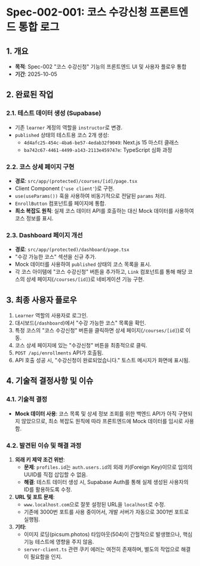 # Spec-002-001: 코스 수강신청 프론트엔드 통합 로그

## 1. 개요

- **목적**: Spec-002 "코스 수강신청" 기능의 프론트엔드 UI 및 사용자 플로우 통합
- **기간**: 2025-10-05

## 2. 완료된 작업

### 2.1. 테스트 데이터 생성 (Supabase)
- 기존 `learner` 계정의 역할을 `instructor`로 변경.
- `published` 상태의 테스트용 코스 2개 생성:
  - `4d4afc25-454c-4ba6-be57-4edab32f9049`: Next.js 15 마스터 클래스
  - `ba742c67-4461-4499-a143-2113e459747e`: TypeScript 심화 과정

### 2.2. 코스 상세 페이지 구현
- **경로**: `src/app/(protected)/courses/[id]/page.tsx`
- Client Component (`'use client'`)로 구현.
- `use(useParams())` 훅을 사용하여 비동기적으로 전달된 `params` 처리.
- `EnrollButton` 컴포넌트를 페이지에 통합.
- **최소 복잡도 원칙**: 실제 코스 데이터 API를 호출하는 대신 Mock 데이터를 사용하여 코스 정보를 표시.

### 2.3. Dashboard 페이지 개선
- **경로**: `src/app/(protected)/dashboard/page.tsx`
- "수강 가능한 코스" 섹션을 신규 추가.
- Mock 데이터를 사용하여 `published` 상태의 코스 목록을 표시.
- 각 코스 아이템에 "코스 수강신청" 버튼을 추가하고, `Link` 컴포넌트를 통해 해당 코스의 상세 페이지(`/courses/[id]`)로 네비게이션 기능 구현.

## 3. 최종 사용자 플로우

1. `Learner` 역할의 사용자로 로그인.
2. 대시보드(`/dashboard`)에서 "수강 가능한 코스" 목록을 확인.
3. 특정 코스의 "코스 수강신청" 버튼을 클릭하면 상세 페이지(`/courses/[id]`)로 이동.
4. 코스 상세 페이지에 있는 "수강신청" 버튼을 최종적으로 클릭.
5. `POST /api/enrollments` API가 호출됨.
6. API 호출 성공 시, "수강신청이 완료되었습니다." 토스트 메시지가 화면에 표시됨.

## 4. 기술적 결정사항 및 이슈

### 4.1. 기술적 결정
- **Mock 데이터 사용**: 코스 목록 및 상세 정보 조회를 위한 백엔드 API가 아직 구현되지 않았으므로, 최소 복잡도 원칙에 따라 프론트엔드에 Mock 데이터를 임시로 사용함.

### 4.2. 발견된 이슈 및 해결 과정
1.  **외래 키 제약 조건 위반**:
    - **문제**: `profiles.id`는 `auth.users.id`의 외래 키(Foreign Key)이므로 임의의 UUID를 직접 삽입할 수 없음.
    - **해결**: 테스트 데이터 생성 시, Supabase Auth를 통해 실제 생성된 사용자의 ID를 활용하도록 수정.
2.  **URL 및 포트 문제**:
    - `www.localhost.com`으로 잘못 설정된 URL을 `localhost`로 수정.
    - 기존에 3000번 포트를 사용 중이어서, 개발 서버가 자동으로 3001번 포트로 실행됨.
3.  **기타**:
    - 이미지 로딩(picsum.photos) 타임아웃(504)이 간헐적으로 발생했으나, 핵심 기능 테스트에 영향을 주지 않음.
    - `server-client.ts` 관련 쿠키 에러는 여전히 존재하며, 별도의 작업으로 해결이 필요함을 인지.
